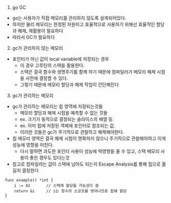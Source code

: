 1. go GC
- go는 사용자가 직접 메모리를 관리하지 않도록 설계되어있다.
- 하지만 물리 메모리는 한정된 자원이고 효율적으로 사용하기 위해선 효율적인 할당과 해제, 재활용이 필요하다
- 따라서 GC가 필요하다
2. gc가 관리하지 않는 메모리
- 포인터가 아닌 값이 local variable에 저장되는 경우
  - 이 경우 고루틴의 스택을 활용한다.
  - 스택은 결국 함수와 생명주기를 함께 하기 때문에 컴파일러가 메모리 해제 시점을 사전에 결정할 수 있다.
  - 그렇기 때문에 메모리 할당과 해제 작업이 간단해진다
3. gc가 관리하는 메모리
- gc가 관리하는 메모리는 힙 영역에 저장되는것들
  - 메모리 할당과 해제 시점을 예측할 수 없는 것들
  - ex. 크기가 동적으로 결정되는 슬라이스의 배열 등.
  - ex. 이미 힙에 저장된 객체에 포인터로 참조되는 값.
  - 이러한 것들은 gc가 주기적으로 관찰하고 해제해야한다.
- 힙 메모리 영역은 결국 해제 시점이 명확하지 않으니 주기적으로 관찰해야하고 이게 성능에 영향을 미친다.
  - 다시 말하면 과도한 포인터 사용이 성능에 악영향을 줄 수 있고, 스택 메모리 사용이 좋은 경우도 있다는것
- 참고로 컴파일러는 걊이 스택에 남아도 되는지 Escape Analysis를 통해 힙으로 옮길지 결정한다
```
func example() *int {
    i := 42       // 스택에 할당될 가능성이 큼
    return &i     // i는 함수의 스코프를 벗어나므로 힙에 할당
}
```

